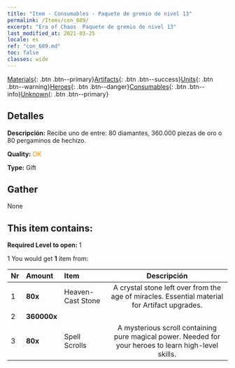 ```yaml
---
title: "Item - Consumables - Paquete de gremio de nivel 13"
permalink: /Items/con_689/
excerpt: "Era of Chaos  Paquete de gremio de nivel 13"
last_modified_at: 2021-03-25
locale: es
ref: "con_689.md"
toc: false
classes: wide
---
```

 [Materials](/es/Items/){: .btn .btn--primary}[Artifacts](/es/Items/Artifacts/){: .btn .btn--success}[Units](/es/Items/Units/){: .btn .btn--warning}[Heroes](/es/Items/Heroes/){: .btn .btn--danger}[Consumables](/es/Items/Consumables/){: .btn .btn--info}[Unknown](/es/Items/Unknown/){: .btn .btn--primary}

## Detalles
 **Descripción:** Recibe uno de entre: 80 diamantes, 360.000 piezas de oro o 80 pergaminos de hechizo.

 **Quality:** <span style="color: #FF8C00">OK</span>

 **Type:** Gift

## Gather

  None

## This item contains:

 **Required Level to open:** 1

 1 You would get **1** item  from:

  | Nr | Amount |     Item    | Descripción |
  |:---|:-------|:------------|:-----------:|
  | 1 |  **80x** | Heaven-Cast Stone | A crystal stone left over from the age of miracles. Essential material for Artifact upgrades.  | 
  | 2 |  **360000x** | <i class="fas fa-coins"/> |  | 
  | 3 |  **80x** | Spell Scrolls | A mysterious scroll containing pure magical power. Needed for your heroes to learn high-level skills.  | 
